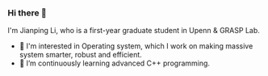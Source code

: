 ### Hi there 👋

I'm Jianping Li, who is a first-year graduate student in Upenn & GRASP Lab.

<!-- Checkout my [résumé](https://github.com/jpli02/jpli02/blob/main/resume.pdf) (Last updated at 2022/11/09). -->

- 🔭 I'm interested in Operating system, which I work on making massive system smarter, robust and efficient.
- 🌱 I’m continuously learning advanced C++ programming.

